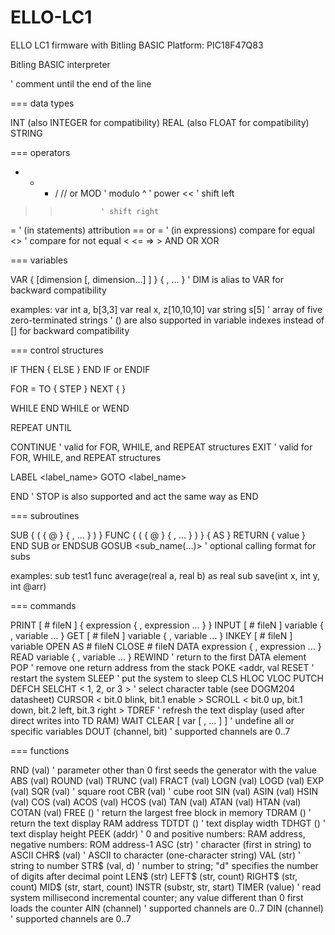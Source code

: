 # ELLO-LC1
ELLO LC1 firmware with Bitling BASIC
Platform: PIC18F47Q83

Bitling BASIC interpreter

' comment until the end of the line


=== data types

INT     (also INTEGER for compatibility)
REAL    (also FLOAT for compatibility)
STRING


=== operators

+   -   *   /
//  or  MOD     ' modulo
^               ' power
<<              ' shift left
>>              ' shift right
=               ' (in statements) attribution
==  or  =       ' (in expressions) compare for equal
<>              ' compare for not equal
<   <=   =>   >
AND   OR   XOR


=== variables

VAR  <type>  <name>  { [dimension [, dimension...] ] }  { , <name> ... }
' DIM is alias to VAR for backward compatibility

examples:
var int a, b[3,3]
var real x, z[10,10,10]
var string s[5]     ' array of five zero-terminated strings
' () are also supported in variable indexes instead of [] for backward compatibility


=== control structures

IF  <expression>  THEN
{ ELSE }
END IF  or  ENDIF

FOR  <variable>  =  <expression>  TO  <expression>  { STEP <expression> }
NEXT  { <variable> }

WHILE  <expression>
END WHILE  or  WEND

REPEAT
UNTIL  <expression>

CONTINUE            ' valid for FOR, WHILE, and REPEAT structures
EXIT                ' valid for FOR, WHILE, and REPEAT structures

LABEL  <label_name>
GOTO   <label_name>

END
' STOP is also supported and act the same way as END


=== subroutines

SUB     <name> {  (  <type>  {  @  }  <variable>  { ,  <type>  ...  }  )  }
FUNC    <name> {  (  <type>  {  @  }  <variable>  { ,  <type>  ...  }  )  }  {  AS  <type>  }
RETURN  {  value  }
END SUB  or  ENDSUB
GOSUB   <sub_name(...)>      ' optional calling format for subs


examples:
sub test1
func average(real a, real b) as real
sub save(int x, int y, int @arr)


=== commands

PRINT   [ # fileN ]  { expression  { ,  expression ... } }
INPUT   [ # fileN ]  variable  { ,  variable ... }
GET     [ # fileN ]  variable  { ,  variable ... }
INKEY   [ # fileN ]  variable
OPEN    <str>   AS   # fileN
CLOSE   # fileN
DATA    expression  { ,  expression ... }
READ    variable  { ,  variable ... }
REWIND                      ' return to the first DATA element
POP                         ' remove one return address from the stack
POKE    <addr, val
RESET                       ' restart the system
SLEEP                       ' put the system to sleep
CLS
HLOC    <column>
VLOC    <row>
PUTCH   <ascii>
DEFCH   <chrcode>  <byte1>  <byte2>  <byte3>  <byte4>  <byte5>  <byte6>  <byte7>  <byte8>
SELCHT  < 1, 2, or 3 >      ' select character table (see DOGM204 datasheet)
CURSOR  < bit.0 blink, bit.1 enable >
SCROLL  < bit.0 up, bit.1 down, bit.2 left, bit.3 right >
TDREF                       ' refresh the text display (used after direct writes into TD RAM)
WAIT    <milliseconds>
CLEAR   [ var [ , ... ] ]   ' undefine all or specific variables
DOUT    (channel, bit)      ' supported channels are 0..7


=== functions

RND     (val)               ' parameter other than 0 first seeds the generator with the value
ABS     (val)
ROUND   (val)
TRUNC   (val)
FRACT   (val)
LOGN    (val)
LOGD    (val)
EXP     (val)
SQR     (val)               ' square root
CBR     (val)               ' cube root
SIN     (val)
ASIN    (val)
HSIN    (val)
COS     (val)
ACOS    (val)
HCOS    (val)
TAN     (val)
ATAN    (val)
HTAN    (val)
COTAN   (val)
FREE    ()                  ' return the largest free block in memory
TDRAM   ()                  ' return the text display RAM address
TDTDT   ()                  ' text display width
TDHGT   ()                  ' text display height
PEEK    (addr)              ' 0 and positive numbers: RAM address, negative numbers: ROM address-1
ASC     (str)               ' character (first in string) to ASCII
CHR$    (val)               ' ASCII to character (one-character string)
VAL     (str)               ' string to number
STR$    (val, d)            ' number to string; "d" specifies the number of digits after decimal point
LEN$    (str)
LEFT$   (str, count)
RIGHT$  (str, count)
MID$    (str, start, count)
INSTR   (substr, str, start)
TIMER   (value)             ' read system millisecond incremental counter; any value different than 0 first loads the counter
AIN     (channel)           ' supported channels are 0..7
DIN     (channel)           ' supported channels are 0..7
